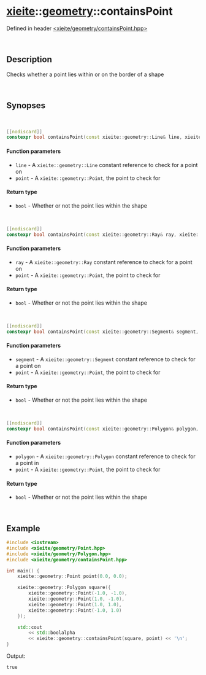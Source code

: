 # [xieite](../xieite.md)\:\:[geometry](../geometry.md)\:\:containsPoint
Defined in header [<xieite/geometry/containsPoint.hpp>](../../include/xieite/geometry/containsPoint.hpp)

&nbsp;

## Description
Checks whether a point lies within or on the border of a shape

&nbsp;

## Synopses

&nbsp;

```cpp
[[nodiscard]]
constexpr bool containsPoint(const xieite::geometry::Line& line, xieite::geometry::Point point) noexcept;
```
#### Function parameters
- `line` - A `xieite::geometry::Line` constant reference to check for a point on
- `point` - A `xieite::geometry::Point`, the point to check for
#### Return type
- `bool` - Whether or not the point lies within the shape

&nbsp;

```cpp
[[nodiscard]]
constexpr bool containsPoint(const xieite::geometry::Ray& ray, xieite::geometry::Point point) noexcept;
```
#### Function parameters
- `ray` - A `xieite::geometry::Ray` constant reference to check for a point on
- `point` - A `xieite::geometry::Point`, the point to check for
#### Return type
- `bool` - Whether or not the point lies within the shape

&nbsp;

```cpp
[[nodiscard]]
constexpr bool containsPoint(const xieite::geometry::Segment& segment, xieite::geometry::Point point) noexcept;
```
#### Function parameters
- `segment` - A `xieite::geometry::Segment` constant reference to check for a point on
- `point` - A `xieite::geometry::Point`, the point to check for
#### Return type
- `bool` - Whether or not the point lies within the shape

&nbsp;

```cpp
[[nodiscard]]
constexpr bool containsPoint(const xieite::geometry::Polygon& polygon, xieite::geometry::Point point) noexcept;
```
#### Function parameters
- `polygon` - A `xieite::geometry::Polygon` constant reference to check for a point in
- `point` - A `xieite::geometry::Point`, the point to check for
#### Return type
- `bool` - Whether or not the point lies within the shape

&nbsp;

## Example
```cpp
#include <iostream>
#include <xieite/geometry/Point.hpp>
#include <xieite/geometry/Polygon.hpp>
#include <xieite/geometry/containsPoint.hpp>

int main() {
    xieite::geometry::Point point(0.0, 0.0);

    xieite::geometry::Polygon square({
        xieite::geometry::Point(-1.0, -1.0),
        xieite::geometry::Point(1.0, -1.0),
        xieite::geometry::Point(1.0, 1.0),
        xieite::geometry::Point(-1.0, 1.0)
    });

    std::cout
        << std::boolalpha
        << xieite::geometry::containsPoint(square, point) << '\n';
}
```
Output:
```
true
```
